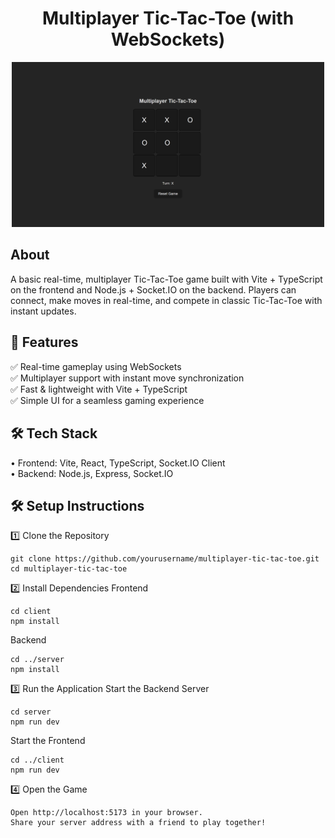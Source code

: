 <div align="center">
<h1> Multiplayer Tic-Tac-Toe (with WebSockets)</h1>
</div>
<div align="center">
 <img src="https://github.com/PatrickPachacz/tictactoe-game/blob/master/public/tictactoe.png?raw=true"  width="500px"/>
</div>

<h2>About</h2>
<p>A basic real-time, multiplayer Tic-Tac-Toe game built with Vite + TypeScript on the frontend and Node.js + Socket.IO on the backend. Players can connect, make moves in real-time, and compete in classic Tic-Tac-Toe with instant updates.
</p>

<h2>🚀 Features</h2>

✅ Real-time gameplay using WebSockets</br>
✅ Multiplayer support with instant move synchronization</br>
✅ Fast & lightweight with Vite + TypeScript</br>
✅ Simple UI for a seamless gaming experience</br>

<h2>🛠️ Tech Stack</h2>
   • Frontend: Vite, React, TypeScript, Socket.IO Client</br>
   • Backend: Node.js, Express, Socket.IO


<h2>🛠️ Setup Instructions</h2>
1️⃣ Clone the Repository

    git clone https://github.com/yourusername/multiplayer-tic-tac-toe.git
    cd multiplayer-tic-tac-toe

2️⃣ Install Dependencies
Frontend

    cd client
    npm install

Backend

    cd ../server
    npm install

3️⃣ Run the Application
Start the Backend Server

    cd server
    npm run dev

Start the Frontend

    cd ../client
    npm run dev

4️⃣ Open the Game

    Open http://localhost:5173 in your browser.
    Share your server address with a friend to play together!
